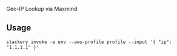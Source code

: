Geo-IP Lookup via Maxmind

## Usage

    stackery invoke -e env --aws-profile profile --input '{ "ip": "1.1.1.1" }'
